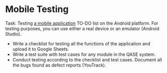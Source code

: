 # Mobile Testing 

Task: Testing [a mobile application](https://drive.google.com/drive/folders/122Cjibsz7rSrQDVFOrXRJjL7Xs5u0c31) TO-DO list on the Android platform. For testing purposes, you can use either a real device or an emulator (Android Studio).

- Write a checklist for testing all the functions of the application and upload it to Google Sheets.
- Write a test suite with test cases for any module in the QASE system.
- Conduct testing according to the checklist and test cases. Document all the bugs found as defect reports (YouTrack).
